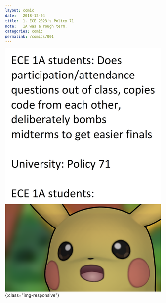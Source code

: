 ```yaml
---
layout: comic
date:   2018-12-04
title:  1. ECE 2023's Policy 71
note:   1A was a rough term.
categories: comic
permalink: /comics/001
---
```

![COMIC 001](/comics/001.png){:class="img-responsive"}
